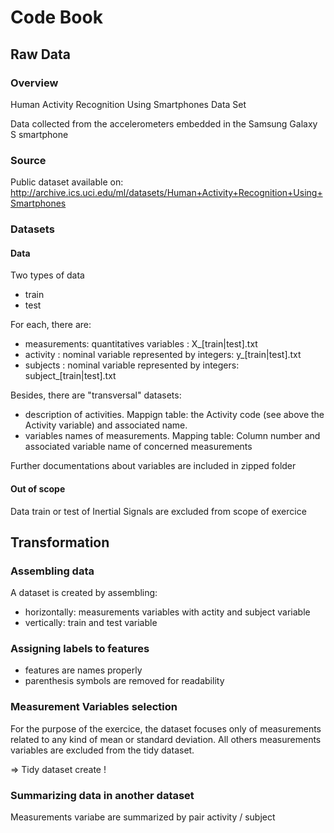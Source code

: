 Code Book
=============

## Raw Data

### Overview

Human Activity Recognition Using Smartphones Data Set

Data collected from the accelerometers embedded in the Samsung Galaxy S smartphone

### Source

Public dataset available on:
http://archive.ics.uci.edu/ml/datasets/Human+Activity+Recognition+Using+Smartphones

### Datasets

#### Data

Two types of data
* train
* test

For each, there are:
* measurements: quantitatives variables : X_[train|test].txt
* activity : nominal variable represented by integers: y_[train|test].txt
* subjects : nominal variable represented by integers: subject_[train|test].txt

Besides, there are "transversal" datasets:
* description of activities. Mappign table: the Activity code (see above the Activity variable) and associated name.
* variables names of measurements. Mapping table: Column number and associated variable name of concerned measurements

Further documentations about variables are included in zipped folder


#### Out of scope
Data train or test of Inertial Signals are excluded from scope of exercice


## Transformation

### Assembling data

A dataset is created by assembling:
* horizontally: measurements variables with actity and subject variable
* vertically: train and test variable

### Assigning labels to features
* features are names properly
* parenthesis symbols are removed for readability

### Measurement Variables selection

For the purpose of the exercice, the dataset focuses only of measurements related to any kind of mean or standard deviation.
All others measurements variables are excluded from the tidy dataset.

=> Tidy dataset create !

### Summarizing data in another dataset

Measurements variabe are summarized by pair activity / subject 








